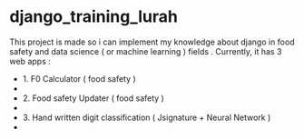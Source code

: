 # django_training_lurah
This project is made so i can implement my knowledge about django in food safety  and data science ( or machine learning ) fields . Currently, it has 3 web apps : 
<ul>
  <li>1. F0 Calculator ( food safety ) <li>
  <li>2. Food safety Updater ( food safety ) <li>
  <li>3. Hand written digit classification ( Jsignature +  Neural Network ) <li>
<ul>
